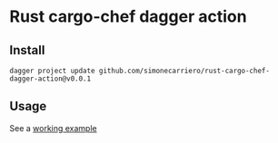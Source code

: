 # Rust cargo-chef dagger action

## Install
```
dagger project update github.com/simonecarriero/rust-cargo-chef-dagger-action@v0.0.1
```

## Usage
See a [working example](https://github.com/simonecarriero/rust-cargo-chef-dagger-action-example)
